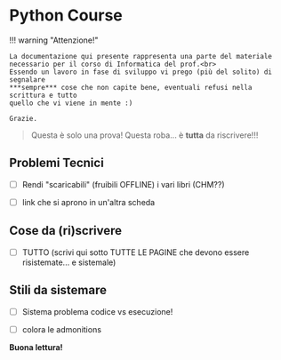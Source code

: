 # Python Course

!!! warning "Attenzione!"

    La documentazione qui presente rappresenta una parte del materiale
    necessario per il corso di Informatica del prof.<br>
    Essendo un lavoro in fase di sviluppo vi prego (più del solito) di segnalare 
    ***sempre*** cose che non capite bene, eventuali refusi nella scrittura e tutto 
    quello che vi viene in mente :)
    
    Grazie.

> Questa è solo una prova!
> Questa roba... è **tutta** da riscrivere!!!


## Problemi Tecnici

- [ ] Rendi "scaricabili" (fruibili OFFLINE) i vari libri (CHM??)
- [ ] link che si aprono in un'altra scheda


## Cose da (ri)scrivere

- [ ] TUTTO (scrivi qui sotto TUTTE LE PAGINE che devono essere risistemate... e sistemale)


## Stili da sistemare

- [ ] Sistema problema codice vs esecuzione!
- [ ] colora le admonitions


**Buona lettura!**

